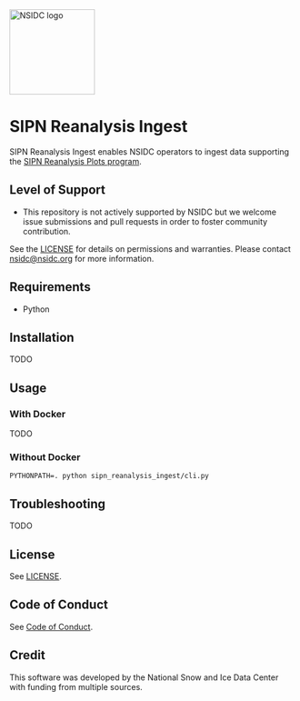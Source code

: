 <img alt="NSIDC logo" src="https://nsidc.org/themes/custom/nsidc/logo.svg" width="150" />


# SIPN Reanalysis Ingest

SIPN Reanalysis Ingest enables NSIDC operators to ingest data supporting the [SIPN
Reanalysis Plots program](https://github.com/nsidc/sipn-reanalysis-plots/).


## Level of Support

* This repository is not actively supported by NSIDC but we welcome issue submissions and
  pull requests in order to foster community contribution.

See the [LICENSE](LICENSE) for details on permissions and warranties. Please contact
nsidc@nsidc.org for more information.


## Requirements

* Python


## Installation

TODO


## Usage

### With Docker

TODO


### Without Docker

```
PYTHONPATH=. python sipn_reanalysis_ingest/cli.py
```


## Troubleshooting

TODO


## License

See [LICENSE](LICENSE).


## Code of Conduct

See [Code of Conduct](CODE_OF_CONDUCT.md).


## Credit

This software was developed by the National Snow and Ice Data Center with funding from
multiple sources.

